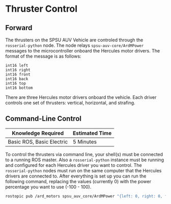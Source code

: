 Thruster Control
================

Forward
-------
The thrusters on the SPSU AUV Vehicle are controled through the `rosserial-python` node.
The node relays `spsu-auv-core/ArdMPower` messages to the microcontroller onboard the Hercules motor drivers.
The format of the message is as follows:
```
int16 left
int16 right
int16 front
int16 back
int16 top
int16 bottom
```
There are three Hercules motor drivers onboard the vehicle.
Each driver controls one set of thrusters: vertical, horizontal, and strafing.

Command-Line Control
--------------------


Knowledge Required | Estimated Time
---|---
Basic ROS, Basic Electric | 5 Minutes


To control the thrusters via command line, your shell(s) must be connected to a running ROS master.
Also a `rosserial-python` instance must be running and configured for each Hercules driver you want to control.
The `rosserial-python` nodes must run on the same computer that the Hercules drivers are connected to.
After everything is set up you can run the following command, replacing the values (currently 0) with the power percentage you want to use (-100 - 100).
```Bash
rostopic pub /ard_motors spsu_auv_core/ArdMPower "{left: 0, right: 0, front: 0, back: 0, top: 0, bottom: 0}"
```
